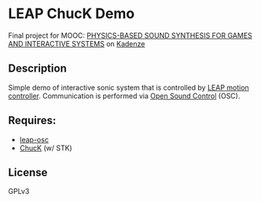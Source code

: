 # LEAP ChucK Demo

Final project for MOOC: [PHYSICS-BASED SOUND SYNTHESIS FOR GAMES AND INTERACTIVE SYSTEMS](https://www.kadenze.com/courses/physics-based-sound-synthesis-for-games-and-interactive-systems-iv) on [Kadenze](https://www.kadenze.com/)

## Description

Simple demo of interactive sonic system that is controlled by [LEAP motion controller](https://www.leapmotion.com/#112). Communication is performed via [Open Sound Control](http://opensoundcontrol.org/introduction-osc) (OSC).

## Requires:

* [leap-osc](https://github.com/eddietree/leap-osc)
* [ChucK](http://chuck.cs.princeton.edu/) (w/ STK)

## License
GPLv3
